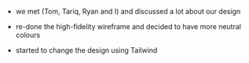 - we met (Tom, Tariq, Ryan and I) and discussed a lot about our design

- re-done the high-fidelity wireframe and decided to have more neutral colours

- started to change the design using Tailwind
